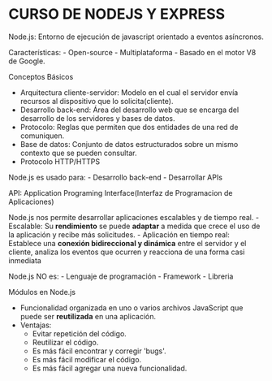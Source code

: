 # CURSO DE NODEJS Y EXPRESS

Node.js: Entorno de ejecución de javascript orientado a eventos asíncronos.

Características: 
    - Open-source
    - Multiplataforma
    - Basado en el motor V8 de Google. 

Conceptos Básicos

- Arquitectura cliente-servidor: Modelo en el cual el servidor envía recursos al dispositivo que lo solicita(cliente).
- Desarrollo back-end: Área del desarrollo web que se encarga del desarrollo de los servidores y bases de datos.
- Protocolo: Reglas que permiten que dos entidades de una red de comuniquen.
- Base de datos: Conjunto de datos estructurados sobre un mismo contexto que se pueden consultar.
- Protocolo HTTP/HTTPS

Node.js es usado para:
    - Desarrollo back-end
    - Desarrollar APIs

API: Application Programing Interface(Interfaz de Programacion de Aplicaciones)


Node.js nos permite desarrollar aplicaciones escalables y de tiempo real.
    - Escalable: Su **rendimiento** se puede **adaptar** a medida que crece el uso de la aplicación y recibe más solicitudes.
    - Aplicación en tiempo real: Establece una **conexión bidireccional y dinámica** entre el servidor y el cliente, analiza los eventos que ocurren y reacciona de una forma casi inmediata

Node.js NO es:
    - Lenguaje de programación 
    - Framework
    - Libreria

Módulos en Node.js
 - Funcionalidad organizada en uno o varios archivos JavaScript que puede ser **reutilizada** en una aplicación.
 - Ventajas:
    - Evitar repetición del código.
    - Reutilizar el código.
    - Es más fácil encontrar y corregir 'bugs'.
    - Es más fácil modificar el código.
    - Es más fácil agregar una nueva funcionalidad.